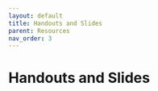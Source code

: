 ```yaml
---
layout: default
title: Handouts and Slides
parent: Resources
nav_order: 3
---
```


# Handouts and Slides
